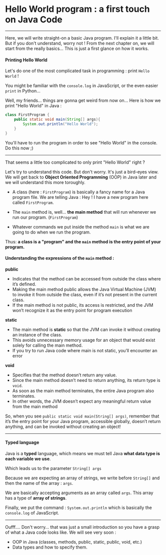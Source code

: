# Hello World program : a first touch on Java Code

---

Here, we will write straight-on a basic Java program. I'll explain it a little bit. But if you don't understand, worry not ! From the next chapter on, we will start from the really basics... This is just a first glance on how it works.

#### Printing Hello World

Let's do one of the most complicated task in programming : print `Hello World` !

You might be familiar with the `console.log` in JavaScript, or the even easier `print` in Python...

Well, my friends... things are gonna get weird from now on... Here is how we print "Hello World" in Java :

```java
class FirstProgram {
    public static void main(String[] args){
        System.out.println("Hello World");
    }
}
```

You'll have to run the program in order to see "Hello World" in the console. Do this now ;)

---

That seems a little too complicated to only print "Hello World" right ?

Let's try to understand this code. But don't worry. It's just a bird-eyes view. We will get back to **Object Oriented Programming** (OOP) in Java later and we will understand this more toroughly.

- A class (here : `FirstProgram`) is basically a fancy name for a Java program file. We are telling Java : Hey ! I have a new program here called `FirstProgram`.

- The `main` method is, well... **the main method** that will run whenever we run our program. (`FirstProgram`)

- Whatever commands we put inside the method `main` is what we are going to do when we run the program.

Thus: **a class is a "program" and the `main` method is the entry point of your program.**

#### Understanding the expressions of the `main` method :

**public**

- Indicates that the method can be accessed from outside the class where it’s defined.
- Making the main method public allows the Java Virtual Machine (JVM) to invoke it from outside the class, even if it’s not present in the current class.
- If the main method is not public, its access is restricted, and the JVM won’t recognize it as the entry point for program execution

**static**

- The main method is **static** so that the JVM can invoke it without creating an instance of the class.
- This avoids unnecessary memory usage for an object that would exist solely for calling the main method.
- If you try to run Java code where main is not static, you’ll encounter an error

**void**

- Specifies that the method doesn’t return any value.
- Since the main method doesn’t need to return anything, its return type is `void`.
- As soon as the main method terminates, the entire Java program also terminates.
- In other words, the JVM doesn’t expect any meaningful return value from the main method

So, when you see `public static void main(String[] args)`, remember that it’s the entry point for your Java program, accessible globally, doesn’t return anything, and can be invoked without creating an object!

---

#### Typed language

Java is a **typed** language, which means we must tell Java **what data type is each variable we use**.

Which leads us to the parameter `String[] args`

Because we are expecting an array of strings, we write before `String[]` and then the name of the array : `args`.

We are basically accepting arguments as an array called `args`. This array has a type of **array of strings**.

Finally, we put the command : `System.out.println` which is basically the `console.log` of JavaScript.

---

Oufff.... Don't worry... that was just a small introduction so you have a grasp of what a Java code looks like. We will see very soon :

- OOP in Java (classes, methods, public, static, public, void, etc.)
- Data types and how to specify them.
